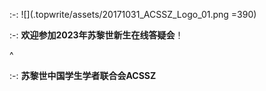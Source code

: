 :-: ![](.topwrite/assets/20171031_ACSSZ_Logo_01.png =390)

:-: **欢迎参加2023年苏黎世新生在线答疑会**！

^

:-: **苏黎世中国学生学者联合会ACSSZ**
